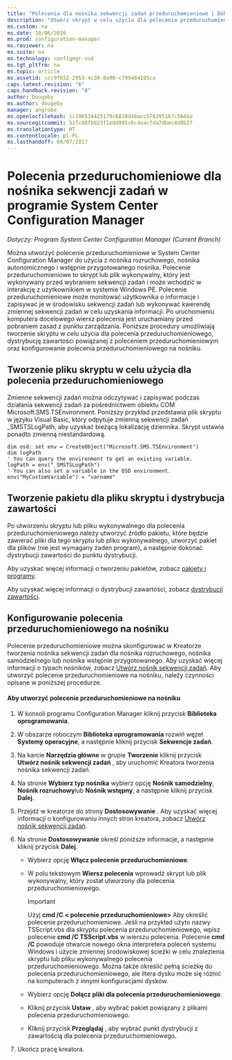 ```yaml
---
title: "Polecenia dla nośnika sekwencji zadań przeduruchomieniowe | Dokumentacja firmy Microsoft"
description: "Utwórz skrypt w celu użycia dla polecenia przeduruchomieniowego, dystrybucję zawartości powiązanej z poleceniem przeduruchomieniowym oraz konfigurowanie polecenia przeduruchomieniowego na nośniku."
ms.custom: na
ms.date: 10/06/2016
ms.prod: configuration-manager
ms.reviewer: na
ms.suite: na
ms.technology: configmgr-osd
ms.tgt_pltfrm: na
ms.topic: article
ms.assetid: ccc9f652-2953-4c38-8a90-c799484105ca
caps.latest.revision: "6"
caps.handback.revision: "0"
author: Dougeby
ms.author: dougeby
manager: angrobe
ms.openlocfilehash: 1c396534425179c6828d48acc578295167c566be
ms.sourcegitcommit: 51fc48fb023f1e8d995c6c4eacfda7dbec4d0b2f
ms.translationtype: HT
ms.contentlocale: pl-PL
ms.lasthandoff: 08/07/2017
---
```

# <a name="prestart-commands-for-task-sequence-media-in-system-center-configuration-manager"></a>Polecenia przeduruchomieniowe dla nośnika sekwencji zadań w programie System Center Configuration Manager

*Dotyczy: Program System Center Configuration Manager (Current Branch)*

Można utworzyć polecenie przeduruchomieniowe w System Center Configuration Manager do użycia z nośnika rozruchowego, nośnika autonomicznego i wstępnie przygotowanego nośnika. Polecenie przeduruchomieniowe to skrypt lub plik wykonywalny, który jest wykonywany przed wybraniem sekwencji zadań i może wchodzić w interakcję z użytkownikiem w systemie Windows PE. Polecenie przeduruchomieniowe może monitować użytkownika o informacje i zapisywać je w środowisku sekwencji zadań lub wykonywać kwerendę zmiennej sekwencji zadań w celu uzyskania informacji. Po uruchomieniu komputera docelowego wiersz polecenia jest uruchamiany przed pobraniem zasad z punktu zarządzania. Poniższe procedury umożliwiają tworzenie skryptu w celu użycia dla polecenia przeduruchomieniowego, dystrybucję zawartości powiązanej z poleceniem przeduruchomieniowym oraz konfigurowanie polecenia przeduruchomieniowego na nośniku.  

## <a name="create-a-script-file-to-use-for-the-prestart-command"></a>Tworzenie pliku skryptu w celu użycia dla polecenia przeduruchomieniowego  
 Zmienne sekwencji zadań można odczytywać i zapisywać podczas działania sekwencji zadań za pośrednictwem obiektu COM Microsoft.SMS.TSEnvironment. Poniższy przykład przedstawia plik skryptu w języku Visual Basic, który odpytuje zmienną sekwencji zadań _SMSTSLogPath, aby uzyskać bieżącą lokalizację dziennika. Skrypt ustawia ponadto zmienną niestandardową.  

```  
dim osd: set env = CreateObject("Microsoft.SMS.TSEnvironment")  
dim logPath  
' You can query the environment to get an existing variable.  
logPath = env("_SMSTSLogPath")  
' You can also set a variable in the OSD environment.  
env("MyCustomVariable") = "varname"  
```  

## <a name="create-a-package-for-the-script-file-and-distribute-the-content"></a>Tworzenie pakietu dla pliku skryptu i dystrybucja zawartości  
 Po utworzeniu skryptu lub pliku wykonywalnego dla polecenia przeduruchomieniowego należy utworzyć źródło pakietu, które będzie zawierać pliki dla tego skryptu lub pliku wykonywalnego, utworzyć pakiet dla plików (nie jest wymagany żaden program), a następnie dokonać dystrybucji zawartości do punktu dystrybucji.  

 Aby uzyskać więcej informacji o tworzeniu pakietów, zobacz [pakiety i programy](../../apps/deploy-use/packages-and-programs.md).  

 Aby uzyskać więcej informacji o dystrybucji zawartości, zobacz [dystrybucji zawartości](../../core/servers/deploy/configure/deploy-and-manage-content.md#bkmk_distribute).  

## <a name="configure-the-prestart-command-in-media"></a>Konfigurowanie polecenia przeduruchomieniowego na nośniku  
 Polecenie przeduruchomieniowe można skonfigurować w Kreatorze tworzenia nośnika sekwencji zadań dla nośnika rozruchowego, nośnika samodzielnego lub nośnika wstępnie przygotowanego. Aby uzyskać więcej informacji o typach nośników, zobacz [Utwórz nośnik sekwencji zadań](../deploy-use/create-task-sequence-media.md). Aby utworzyć polecenie przeduruchomieniowe na nośniku, należy czynności opisane w poniższej procedurze.  

#### <a name="to-create-a-prestart-command-in-media"></a>Aby utworzyć polecenie przeduruchomieniowe na nośniku  

1.  W konsoli programu Configuration Manager kliknij przycisk **Biblioteka oprogramowania**.  

2.  W obszarze roboczym **Biblioteka oprogramowania** rozwiń węzeł **Systemy operacyjne**, a następnie kliknij przycisk **Sekwencje zadań**.  

3.  Na karcie **Narzędzia główne** w grupie **Tworzenie** kliknij przycisk **Utwórz nośnik sekwencji zadań** , aby uruchomić Kreatora tworzenia nośnika sekwencji zadań.  

4.  Na stronie **Wybierz typ nośnika** wybierz opcję **Nośnik samodzielny**, **Nośnik rozruchowy**lub **Nośnik wstępny**, a następnie kliknij przycisk **Dalej**.  

5.  Przejdź w kreatorze do strony **Dostosowywanie** . Aby uzyskać więcej informacji o konfigurowaniu innych stron kreatora, zobacz [Utwórz nośnik sekwencji zadań](../deploy-use/create-task-sequence-media.md).  

6.  Na stronie **Dostosowywanie** określ poniższe informacje, a następnie kliknij przycisk **Dalej**.  

    -   Wybierz opcję **Włącz polecenie przeduruchomieniowe**.  

    -   W polu tekstowym **Wiersz polecenia** wprowadź skrypt lub plik wykonywalny, który został utworzony dla polecenia przeduruchomieniowego.  

        > [!IMPORTANT]  
        >  Użyj **cmd /C < polecenie przeduruchomieniowe\>**  Aby określić polecenie przeduruchomieniowe. Jeśli na przykład użyto nazwy TSScript.vbs dla skryptu polecenia przeduruchomieniowego, wpisz polecenie **cmd /C TSScript.vbs** w wierszu polecenia. Polecenie **cmd /C** powoduje otwarcie nowego okna interpretera poleceń systemu Windows i użycie zmiennej środowiskowej ścieżki w celu znalezienia skryptu lub pliku wykonywalnego polecenia przeduruchomieniowego. Można także określić pełną ścieżkę do polecenia przeduruchomieniowego, ale litera dysku może się różnić na komputerach z innymi konfiguracjami dysków.  

    -   Wybierz opcję **Dołącz pliki dla polecenia przeduruchomieniowego**.  

    -   Kliknij przycisk **Ustaw** , aby wybrać pakiet powiązany z plikami polecenia przeduruchomieniowego.  

    -   Kliknij przycisk **Przeglądaj** , aby wybrać punkt dystrybucji z zawartością dla polecenia przeduruchomieniowego.  

7.  Ukończ pracę kreatora.  
